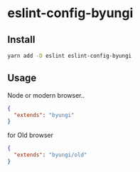 # eslint-config-byungi

## Install
```sh
yarn add -D eslint eslint-config-byungi
```

## Usage
Node or modern browser..
```json
{
  "extends": "byungi"
}
```

for Old browser
```json
{
  "extends": "byungi/old"
}
```